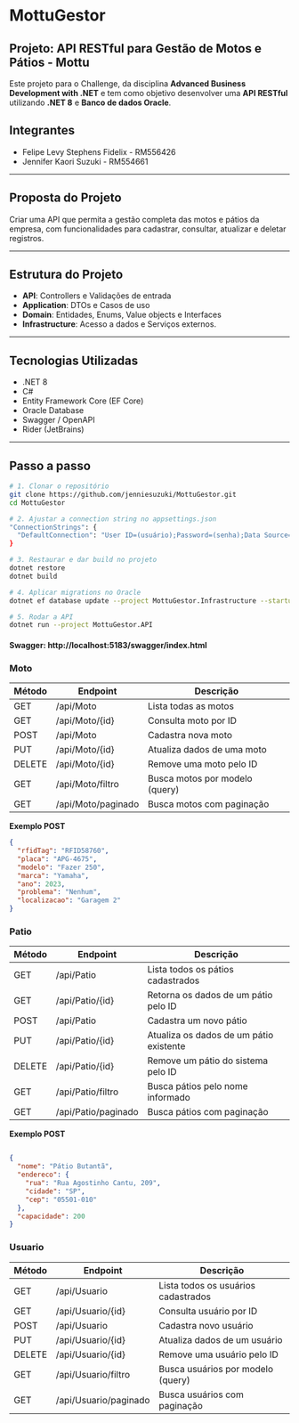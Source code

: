 # MottuGestor

## Projeto: API RESTful para Gestão de Motos e Pátios - Mottu

Este projeto para o Challenge, da disciplina **Advanced Business Development with .NET** e tem como objetivo desenvolver uma **API RESTful** utilizando **.NET 8** e **Banco de dados Oracle**.

## Integrantes

- Felipe Levy Stephens Fidelix - RM556426
- Jennifer Kaori Suzuki  - RM554661

---

## Proposta do Projeto

Criar uma API que permita a gestão completa das motos e pátios da empresa, com funcionalidades para cadastrar, consultar, atualizar e deletar registros.

---

## Estrutura do Projeto

- **API**: Controllers e Validações de entrada
- **Application**: DTOs e Casos de uso
- **Domain**: Entidades, Enums, Value objects e Interfaces
- **Infrastructure**: Acesso a dados e Serviços externos.  

---

## Tecnologias Utilizadas

- .NET 8  
- C#  
- Entity Framework Core (EF Core)  
- Oracle Database  
- Swagger / OpenAPI  
- Rider (JetBrains)

---

## Passo a passo

```bash
# 1. Clonar o repositório
git clone https://github.com/jenniesuzuki/MottuGestor.git
cd MottuGestor

# 2. Ajustar a connection string no appsettings.json
"ConnectionStrings": {
  "DefaultConnection": "User ID=(usuário);Password=(senha);Data Source=oracle.fiap.com.br:1521/orcl;"
}

# 3. Restaurar e dar build no projeto
dotnet restore
dotnet build

# 4. Aplicar migrations no Oracle
dotnet ef database update --project MottuGestor.Infrastructure --startup-project MottuGestor.API

# 5. Rodar a API
dotnet run --project MottuGestor.API
```

#### Swagger: http://localhost:5183/swagger/index.html


### Moto
| Método | Endpoint           | Descrição                       |
|--------|--------------------|--------------------------------|
| GET    | /api/Moto         | Lista todas as motos                        |
| GET    | /api/Moto/{id}    | Consulta moto por ID                        |
| POST   | /api/Moto         | Cadastra nova moto                          |
| PUT    | /api/Moto/{id}    | Atualiza dados de uma moto                  |
| DELETE | /api/Moto/{id}    | Remove uma moto pelo ID                     |
| GET    | /api/Moto/filtro  | Busca motos por modelo (query)              |
| GET    | /api/Moto/paginado| Busca motos com paginação                   |


**Exemplo POST**
```json
{
  "rfidTag": "RFID58760",
  "placa": "APG-4675",
  "modelo": "Fazer 250",
  "marca": "Yamaha",
  "ano": 2023,
  "problema": "Nenhum",
  "localizacao": "Garagem 2"
}
```

### Patio
| Método | Endpoint           | Descrição                       |
|--------|--------------------|--------------------------------|
| GET    | /api/Patio         | Lista todos os pátios cadastrados          |
| GET    | /api/Patio/{id}    | Retorna os dados de um pátio pelo ID       |
| POST   | /api/Patio         | Cadastra um novo pátio                     |
| PUT    | /api/Patio/{id}    | Atualiza os dados de um pátio existente    |
| DELETE | /api/Patio/{id}    | Remove um pátio do sistema pelo ID         |
| GET    | /api/Patio/filtro  | Busca pátios pelo nome informado           |
| GET    | /api/Patio/paginado| Busca pátios com paginação                 |

**Exemplo POST**
```json

{
  "nome": "Pátio Butantã",
  "endereco": {
    "rua": "Rua Agostinho Cantu, 209",
    "cidade": "SP",
    "cep": "05501-010"
  },
  "capacidade": 200
}
```
### Usuario
| Método | Endpoint           | Descrição                       |
|--------|--------------------|--------------------------------|
| GET    | /api/Usuario         | Lista todos os usuários cadastrados      |
| GET    | /api/Usuario/{id}    | Consulta usuário por ID                  |
| POST   | /api/Usuario         | Cadastra novo usuário                    |
| PUT    | /api/Usuario/{id}    | Atualiza dados de um usuário             |
| DELETE | /api/Usuario/{id}    | Remove uma usuário pelo ID               |
| GET    | /api/Usuario/filtro  | Busca usuários por modelo (query)        |
| GET    | /api/Usuario/paginado| Busca usuários com paginação             |
